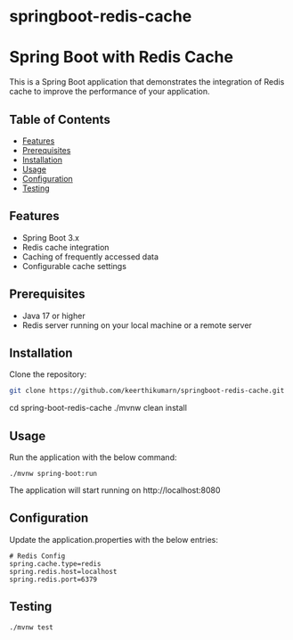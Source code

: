 # springboot-redis-cache


# Spring Boot with Redis Cache

This is a Spring Boot application that demonstrates the integration of Redis cache to improve the performance of your application.

## Table of Contents
- [Features](#features)
- [Prerequisites](#prerequisites)
- [Installation](#installation)
- [Usage](#usage)
- [Configuration](#configuration)
- [Testing](#testing)

## Features

- Spring Boot 3.x
- Redis cache integration
- Caching of frequently accessed data
- Configurable cache settings

## Prerequisites

- Java 17 or higher
- Redis server running on your local machine or a remote server

## Installation

Clone the repository:

   ```bash
   git clone https://github.com/keerthikumarn/springboot-redis-cache.git

```
cd spring-boot-redis-cache
./mvnw clean install

## Usage

Run the application with the below command:
```
./mvnw spring-boot:run
```
The application will start running on http://localhost:8080

## Configuration

Update the application.properties with the below entries:
```
# Redis Config
spring.cache.type=redis
spring.redis.host=localhost
spring.redis.port=6379
```

## Testing
```
./mvnw test
```